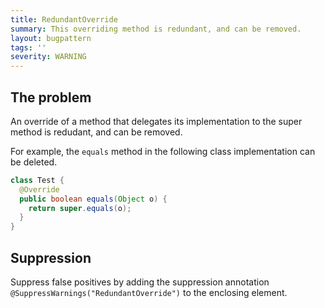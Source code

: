 ```yaml
---
title: RedundantOverride
summary: This overriding method is redundant, and can be removed.
layout: bugpattern
tags: ''
severity: WARNING
---
```


<!--
*** AUTO-GENERATED, DO NOT MODIFY ***
To make changes, edit the @BugPattern annotation or the explanation in docs/bugpattern.
-->


## The problem
An override of a method that delegates its implementation to the super method is
redudant, and can be removed.

For example, the `equals` method in the following class implementation can be
deleted.

```java
class Test {
  @Override
  public boolean equals(Object o) {
    return super.equals(o);
  }
}
```

## Suppression
Suppress false positives by adding the suppression annotation `@SuppressWarnings("RedundantOverride")` to the enclosing element.
